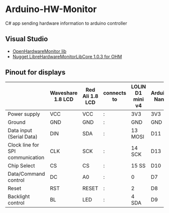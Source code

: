 # Arduino-HW-Monitor
C# app sending hardware information to arduino controller

## Visual Studio 
- [OpenHardwareMonitor lib](https://openhardwaremonitor.org/downloads/)
- [Nugget LibreHardwareMonitorLibCore 1.0.3 for OHM](https://stackoverflow.com/questions/65978314/openhardwaremonitorlib-system-io-filenotfoundexception)

## Pinout for displays

| | Waveshare 1.8 LCD | Red Ali 1.8 LCD | connects to | LOLIN D1 mini v4 | Arduino Nano |
|--|--|--|--|--|--|
| Power supply | VCC | VCC | : | 3V3 | 3V3
| Ground | GND | GND | : | GND | GND |
| Data input (Serial Data) | DIN | SDA | : | 13 MOSI | D11 |
| Clock line for SPI communication | CLK | SCK | : | 14 SCK | D13 |
| Chip Select | CS | CS | : | 15 SS | D10 |
| Data/Command control | DC | A0 | : | 0 | D7 |
| Reset | RST | RESET | : | 2 | D8 |
| Backlight control  | BL | LED | : | 4 SDA | D9 |

